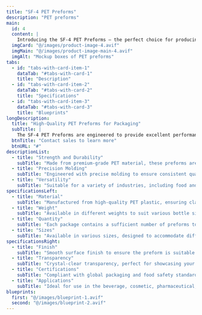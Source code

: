 ```yaml
---
title: "SF-4 PET Preforms"
description: "PET preforms"
main:
  id: 4
  content: |
    Introducing the SF-4 PET Preforms – the perfect choice for producing high-quality PET bottles. Designed with precision and durability in mind, these preforms provide the strength and reliability needed for beverage and packaging industries.
  imgCard: "@/images/product-image-4.avif"
  imgMain: "@/images/product-image-main-4.avif"
  imgAlt: "Mockup boxes of PET preforms"
tabs:
  - id: "tabs-with-card-item-1"
    dataTab: "#tabs-with-card-1"
    title: "Description"
  - id: "tabs-with-card-item-2"
    dataTab: "#tabs-with-card-2"
    title: "Specifications"
  - id: "tabs-with-card-item-3"
    dataTab: "#tabs-with-card-3"
    title: "Blueprints"
longDescription:
  title: "High-Quality PET Preforms for Packaging"
  subTitle: |
    The SF-4 PET Preforms are engineered to provide excellent performance for producing PET bottles. Whether you're manufacturing beverage containers or cosmetic packaging, these preforms offer outstanding strength and clarity.
  btnTitle: "Contact sales to learn more"
  btnURL: "#"
descriptionList:
  - title: "Strength and Durability"
    subTitle: "Made from premium-grade PET material, these preforms are built to handle pressure and retain structural integrity during the blowing process."
  - title: "Precision Molding"
    subTitle: "Engineered with precise molding to ensure consistent quality and uniformity across each batch, providing reliable performance every time."
  - title: "Versatility"
    subTitle: "Suitable for a variety of industries, including food and beverage, cosmetics, and pharmaceuticals, offering versatile packaging solutions."
specificationsLeft:
  - title: "Material"
    subTitle: "Manufactured from high-quality PET plastic, ensuring clarity, strength, and durability."
  - title: "Weight"
    subTitle: "Available in different weights to suit various bottle sizes and applications."
  - title: "Quantity"
    subTitle: "Each package contains a sufficient number of preforms to meet your production needs."
  - title: "Sizes"
    subTitle: "Available in various sizes, designed to accommodate different bottle shapes and capacities."
specificationsRight:
  - title: "Finish"
    subTitle: "Smooth surface finish to ensure the preform is suitable for easy blow molding and high-quality bottle production."
  - title: "Transparency"
    subTitle: "Crystal-clear transparency, perfect for showcasing your product, whether it’s beverages, cosmetics, or pharmaceuticals."
  - title: "Certifications"
    subTitle: "Compliant with global packaging and food safety standards, ensuring top-tier quality and reliability."
  - title: "Applications"
    subTitle: "Ideal for use in the beverage, cosmetic, pharmaceutical, and other packaging industries where PET bottles are required."
blueprints:
  first: "@/images/blueprint-1.avif"
  second: "@/images/blueprint-2.avif"
---
```

